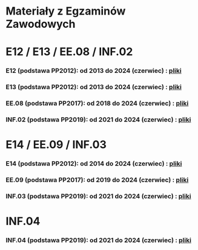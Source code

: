 # Materiały z Egzaminów Zawodowych

# E12 / E13 / EE.08 / INF.02
### E12 (podstawa PP2012):    od 2013 do 2024 (czerwiec)   :  [ pliki ](https://github.com/ZSGrojec/Egzamin-Zawodowy/tree/main/E12-E13-EE08-INF02)
### E13 (podstawa PP2012):    od 2013 do 2024 (czerwiec)   :  [ pliki ](https://github.com/ZSGrojec/Egzamin-Zawodowy/tree/main/E12-E13-EE08-INF02)
### EE.08 (podstawa PP2017):  od 2018 do 2024 (czerwiec)   :  [ pliki ](https://github.com/ZSGrojec/Egzamin-Zawodowy/tree/main/E12-E13-EE08-INF02)
### INF.02 (podstawa PP2019): od 2021 do 2024 (czerwiec)   :  [ pliki ](https://github.com/ZSGrojec/Egzamin-Zawodowy/tree/main/E12-E13-EE08-INF02)

# E14 / EE.09 / INF.03
### E14 (podstawa PP2012):    od 2014 do 2024 (czerwiec)   :  [ pliki ](https://github.com/Golebiewski-Zbigniew/Egzaminy-Zawodowe/tree/main/E14-EE09-INF03)
### EE.09 (podstawa PP2017):  od 2019 do 2024 (czerwiec)   :  [ pliki ](https://github.com/Golebiewski-Zbigniew/Egzaminy-Zawodowe/tree/main/E14-EE09-INF03)
### INF.03 (podstawa PP2019): od 2021 do 2024 (czerwiec)   :  [ pliki ](https://github.com/Golebiewski-Zbigniew/Egzaminy-Zawodowe/tree/main/E14-EE09-INF03)

# INF.04
### INF.04 (podstawa PP2019): od 2021 do 2024 (czerwiec)   :  [ pliki ](https://github.com/Golebiewski-Zbigniew/Egzaminy-Zawodowe/tree/main/INF04)

